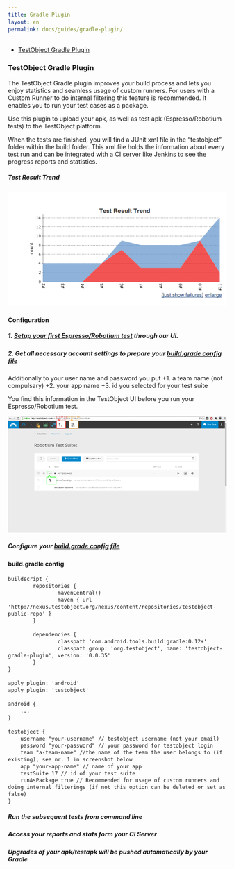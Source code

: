 ```yaml
---
title: Gradle Plugin
layout: en
permalink: docs/guides/gradle-plugin/
---
```

<ul>
<li><a href="#gradle-plugin">TestObject Gradle Plugin</a> </li>
</ul>

<h3 id="gradle-plugin">TestObject Gradle Plugin</h3>

The TestObject Gradle plugin improves your build process and lets you enjoy statistics and seamless usage of custom runners.
For users with a Custom Runner to do internal filtering this feature is recommended. It enables you to run your test cases as a package.

Use this plugin to upload your apk, as well as test apk (Espresso/Robotium tests) to the TestObject platform.

When the tests are finished, you will find a JUnit xml file in the “testobject” folder within the build folder. This xml file holds the information about every test run and can be integrated with a CI server like Jenkins to see the progress reports and statistics.

<h5>Test Result Trend</h5>
<img src="/img/guides/gradle/gradle-test-results.png" alt="Test result statistics">


<h4>Configuration</h4>


<h5>1. <a href="/docs/testing-tools/robotium-espresso/setup/">Setup your first Espresso/Robotium test</a> through our UI.</h5>

<h5>2. Get all necessary account settings to prepare your <a href="#build.gradle">build.grade config file</a> </h5>

Additionally to your user name and password you put
+1. a team name (not compulsary)
+2. your app name
+3. id you selected for your test suite

You find this information in the TestObject UI before you run your Espresso/Robotium test.

<img src="/img/guides/gradle/screen-gradle-plugin.png" alt="Screen Gradle Plugin">

<h5>Configure your <a href="#build.gradle">build.grade config file</a></h5>


<h4 id="build.gradle"> build.gradle config</h4>

```
buildscript {
        repositories {
                mavenCentral()
                maven { url 'http://nexus.testobject.org/nexus/content/repositories/testobject-public-repo' }
        }

        dependencies {
                classpath 'com.android.tools.build:gradle:0.12+'
                classpath group: 'org.testobject', name: 'testobject-gradle-plugin', version: '0.0.35'
        }
}

apply plugin: 'android'
apply plugin: 'testobject'

android {
	...
}

testobject {
	username "your-username" // testobject username (not your email)
	password "your-password" // your password for testobject login
	team "a-team-name" //the name of the team the user belongs to (if existing), see nr. 1 in screenshot below
	app "your-app-name" // name of your app
	testSuite 17 // id of your test suite
	runAsPackage true // Recommended for usage of custom runners and doing internal filterings (if not this option can be deleted or set as false)
}
```

<h5>Run the subsequent tests from command line</h5>


<h5>Access your reports and stats form your CI Server</h5>

<h5>Upgrades of your apk/testapk will be pushed automatically by your Gradle</h5>
